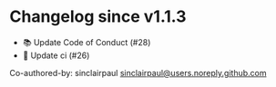 # Changelog since v1.1.3
- 📚 Update Code of Conduct (#28) 
- 🔨 Update ci (#26)

Co-authored-by: sinclairpaul <sinclairpaul@users.noreply.github.com> 

